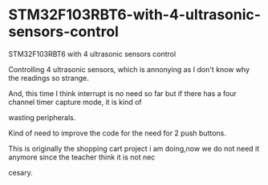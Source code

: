 STM32F103RBT6-with-4-ultrasonic-sensors-control
===============================================

STM32F103RBT6 with 4 ultrasonic sensors control

Controlling 4 ultrasonic sensors, which is annonying as I don't know why the readings so strange.

And, this time I think interrupt is no need so far but if there has a four channel timer capture mode, it is kind of 

wasting peripherals.

Kind of need to improve the code for the need for 2 push buttons.

This is originally the shopping cart project i am doing,now we do not need it anymore since the teacher think it is not nec

cesary.
